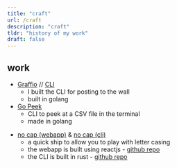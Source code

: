 ```yaml
---
title: "craft"
url: /craft
description: "craft"
tldr: "history of my work"
draft: false
---
```


## work

- [Graffio](https://graffio.xyz) // [CLI](https://github.com/shubhamalloc/graffio)
  - I built the CLI for posting to the wall
  - built in golang
- [Go Peek](https://github.com/shubhamalloc/gopeek)
  - CLI to peek at a CSV file in the terminal
  - made in golang
<!-- - [lyfmemo](https://lyfmemo.vercel.app/)
  - a webapp that classifies quick jots (memos) on the basis of keywords
  - built using react js and chakra ui - [github repo](https://github.com/shubhxms/lyfmemo) -->
- [no cap (webapp)](https://no-cap.netlify.app/) & [no cap (cli)](https://github.com/shubhamalloc/nocap)
  - a quick ship to allow you to play with letter casing
  - the webapp is built using reactjs - [github repo](https://github.com/shubhamalloc/no-cap)
  - the CLI is built in rust - [github repo](https://github.com/shubhamalloc/nocap)
<!-- - [rubiks cube timer](https://cubetimer.vercel.app/)
  - an application to track and visualize your rubiks cube solves
  - built using nextjs and chakra ui - [github repo](https://github.com/shubhamalloc/cubetimer)
- [cydekyk](https://cydekyk.vercel.app/)
  - a store on solana
  - built using react, following a tutorial - [github repo](https://github.com/shubhamalloc/cydekyk) -->

